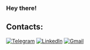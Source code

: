 ### Hey there!

## Contacts:
[![Telegram](https://img.shields.io/badge/-Telegram-090909?style=for-the-badge&logo=telegram&logoColor=27A0D9)](https://t.me/cataliine)
[![LinkedIn](https://img.shields.io/badge/-LinkedIn-090909?style=for-the-badge&logo=linkedin&logoColor=007BB6)](https://www.linkedin.com/in/shelygina)
[![Gmail](https://img.shields.io/badge/-Gmail-090909?style=for-the-badge&logo=gmail&logoColor=FF0000)](<http://k.shelygina@gmail.com>)
